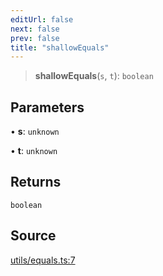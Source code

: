 ```yaml
---
editUrl: false
next: false
prev: false
title: "shallowEquals"
---
```


> **shallowEquals**(`s`, `t`): `boolean`

## Parameters

• **s**: `unknown`

• **t**: `unknown`

## Returns

`boolean`

## Source

[utils/equals.ts:7](https://github.com/nodenogg-in/alpha-p2p/blob/a4d5eff/packages/statekit/src/utils/equals.ts#L7)
